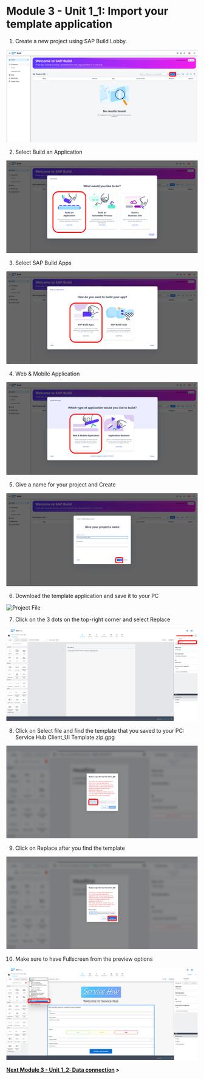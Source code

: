 # Module 3 - Unit 1_1: Import your template application 

1. Create a new project using SAP Build Lobby.

![](../screenshots/Picture1.png)

2. Select Build an Application

![](../screenshots/Picture2.png)

3. Select SAP Build Apps

![](../screenshots/Picture3.png)

4. Web & Mobile Application

![](../screenshots/Picture4.png)

5. Give a name for your project and Create

![](../screenshots/Picture5.png)


6.  Download the template application and save it to your PC

![Project File](./Service%20Hub%20Client_UI%20Template.zip.gpg)

7. Click on the 3 dots on the top-right corner and select Replace

![](../screenshots/Picture6.png)

8. Click on Select file and find the template that you saved to your PC: Service Hub Client_UI Template.zip.gpg

![](../screenshots/Picture7.png)

9. Click on Replace after you find the template

![](../screenshots/Picture8.png)

10. Make sure to have Fullscreen from the preview options 

![](../screenshots/Picture9.png)


**[Next Module 3 - Unit 1_2: Data connection](../2_Data%20connection/Readme.md) >**
